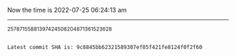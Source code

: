 Now the time is 2022-07-25 06:24:13 am

---

<small>25787155881397424508204871361523628</small>

```txt

Latest commit SHA is: 9c8845bb62321589307ef85f421fe8124f0f2f60
```
